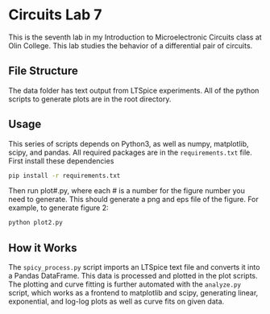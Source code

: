 # Circuits Lab 7
This is the seventh lab in my Introduction to Microelectronic Circuits class at Olin College. This lab studies the behavior of a differential pair of circuits.  

## File Structure
The data folder has text output from LTSpice experiments. All of the python scripts to generate plots are in the root directory.

## Usage
This series of scripts depends on Python3, as well as numpy, matplotlib, scipy, and pandas. All required packages are in the `requirements.txt` file.  
First install these dependencies
```sh
pip install -r requirements.txt
```

Then run plot#.py, where each # is a number for the figure number you need to generate. This should generate a png and eps file of the figure. For example, to generate figure 2:

```sh
python plot2.py
```

## How it Works
The `spicy_process.py` script imports an LTSpice text file and converts it into a Pandas DataFrame. This data is processed and plotted in the plot scripts. The plotting and curve fitting is further automated with the `analyze.py` script, which works as a frontend to matplotlib and scipy, generating linear, exponential, and log-log plots as well as curve fits on given data.
